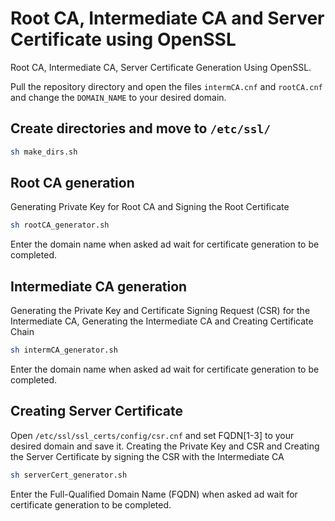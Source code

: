 # Root CA, Intermediate CA and Server Certificate using OpenSSL
Root CA, Intermediate CA, Server Certificate Generation Using OpenSSL.

Pull the repository directory and open the files `intermCA.cnf` and `rootCA.cnf` and change the `DOMAIN_NAME` to your desired domain.

## Create directories and move to `/etc/ssl/`
```bash
sh make_dirs.sh
```

## Root CA generation
Generating Private Key for Root CA and Signing the Root Certificate

```bash
sh rootCA_generator.sh
```

Enter the domain name when asked ad wait for certificate generation to be completed.

## Intermediate CA generation
Generating the Private Key and Certificate Signing Request (CSR) for the Intermediate CA, Generating the Intermediate CA and Creating Certificate Chain

```bash
sh intermCA_generator.sh
```

Enter the domain name when asked ad wait for certificate generation to be completed.

## Creating Server Certificate

Open `/etc/ssl/ssl_certs/config/csr.cnf` and set FQDN[1-3] to your desired domain and save it. Creating the Private Key and CSR and Creating the Server Certificate by signing the CSR with the Intermediate CA

```bash
sh serverCert_generator.sh
```

Enter the Full-Qualified Domain Name (FQDN) when asked ad wait for certificate generation to be completed.
